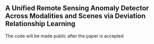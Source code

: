 ## A Unified Remote Sensing Anomaly Detector Across Modalities and Scenes via Deviation Relationship Learning

The code will be made public after the paper is accepted
